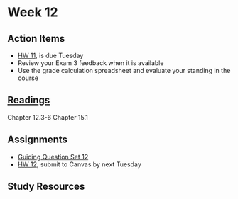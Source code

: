 # Week 12

## Action Items
* [HW 11](https://genchem.science.psu.edu/homework-11-wc), is due Tuesday
* Review your Exam 3 feedback when it is available
* Use the grade calculation spreadsheet and evaluate your standing in the course


## [Readings](https://genchem.science.psu.edu)
Chapter 12.3-6
Chapter 15.1


## Assignments

- [Guiding Question Set 12](https://psu.instructure.com/courses/1866869/quizzes/331) 
- [HW 12](https://genchem.science.psu.edu/homework-12-wc), submit to Canvas by next Tuesday


## Study Resources












